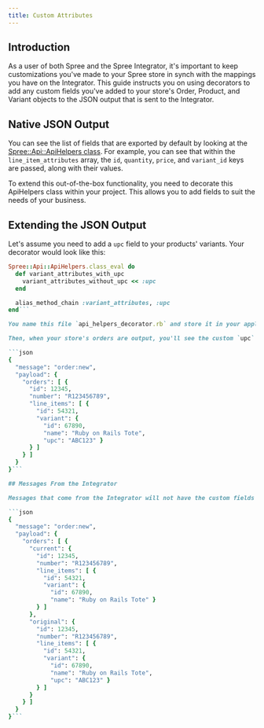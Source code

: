 ```yaml
---
title: Custom Attributes
---
```


## Introduction

As a user of both Spree and the Spree Integrator, it's important to keep customizations you've made to your Spree store in synch with the mappings you have on the Integrator. This guide instructs you on using decorators to add any custom fields you've added to your store's Order, Product, and Variant objects to the JSON output that is sent to the Integrator.

## Native JSON Output

You can see the list of fields that are exported by default by looking at the [Spree::Api::ApiHelpers class](https://github.com/spree/spree/blob/master/api/app/helpers/spree/api/api_helpers.rb). For example, you can see that within the `line_item_attributes` array, the `id`, `quantity`, `price`, and `variant_id` keys are passed, along with their values.

To extend this out-of-the-box functionality, you need to decorate this ApiHelpers class within your project. This allows you to add fields to suit the needs of your business.

## Extending the JSON Output

Let's assume you need to add a `upc` field to your products' variants. Your decorator would look like this:

```ruby
Spree::Api::ApiHelpers.class_eval do
  def variant_attributes_with_upc
    variant_attributes_without_upc << :upc
  end

  alias_method_chain :variant_attributes, :upc
end```

You name this file `api_helpers_decorator.rb` and store it in your application's `/app/helpers/spree/api` directory.

Then, when your store's orders are output, you'll see the custom `upc` field in the JSON file (much of the output is omitted below for brevity).

```json
{
  "message": "order:new",
  "payload": {
    "orders": [ {
      "id": 12345,
      "number": "R123456789",
      "line_items": [ {
        "id": 54321,
        "variant": {
          "id": 67890,
          "name": "Ruby on Rails Tote",
          "upc": "ABC123" }
      } ]
    } ]
  }
}```

## Messages From the Integrator

Messages that come from the Integrator will not have the custom fields encoded like the ones exported from Spree. The Integrator's messages use the standard [order message format](order_messages), but the custom fields will be accessible through the `original` key within the `order`.

```json
{
  "message": "order:new",
  "payload": {
    "orders": [ {
      "current": {
        "id": 12345,
        "number": "R123456789",
        "line_items": [ {
          "id": 54321,
          "variant": {
            "id": 67890,
            "name": "Ruby on Rails Tote" }
        } ]
      },
      "original": {
        "id": 12345,
        "number": "R123456789",
        "line_items": [ {
          "id": 54321,
          "variant": {
            "id": 67890,
            "name": "Ruby on Rails Tote",
            "upc": "ABC123" }
        } ]
      }
    } ]
  }
}```